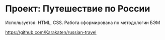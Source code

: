 # Проект: Путешествие по России

Используется: HTML, CSS. Работа сформирована по методологии БЭМ

https://github.com/Karakaten/russian-travel
